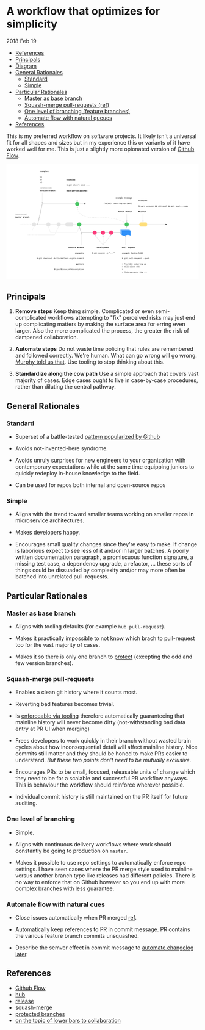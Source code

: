 # A workflow that optimizes for simplicity

2018 Feb 19

<!-- TOC START min:2 max:3 link:true update:true -->

* [References](#references)
* [Principals](#principals)
* [Diagram](#diagram)
* [General Rationales](#general-rationales)
  * [Standard](#standard)
  * [Simple](#simple)
* [Particular Rationales](#particular-rationales)
  * [Master as base branch](#master-as-base-branch)
  * [Squash-merge pull-requests (ref)](#squash-merge-pull-requests-ref)
  * [One level of branching (feature branches)](#one-level-of-branching-feature-branches)
  * [Automate flow with natural queues](#automate-flow-with-natural-queues)
* [References](#references)

This is my preferred workflow on software projects. It likely isn't a universal fit for all shapes and sizes but in my experience this or variants of it have worked well for me. This is just a slightly more opionated version of [Github Flow](https://guides.github.com/introduction/flow/).

![wide diagram](./diagram.png)

## Principals

1. **Remove steps**
   Keep thing simple. Complicated or even semi-complicated workflows attempting to "fix" perceived risks may just end up complicating matters by making the surface area for erring even larger. Also the more complicated the process, the greater the risk of dampened collaboration.

2. **Automate steps**
   Do not waste time policing that rules are remembered and followed correctly. We're human. What can go wrong will go wrong. [Murphy told us that](https://en.wikipedia.org/wiki/Murphy%27s_law). Use tooling to stop thinking about this.

3. **Standardize along the cow path**
   Use a simple approach that covers vast majority of cases. Edge cases ought to live in case-by-case procedures, rather than diluting the central pathway.

## General Rationales

### Standard

* Superset of a battle-tested [pattern popularized by Github](https://guides.github.com/introduction/flow/)

* Avoids not-invented-here syndrome.

* Avoids unruly surprises for new engineers to your organization with contemporary expectations while at the same time equipping juniors to quickly redeploy in-house knowledge to the field.

* Can be used for repos both internal and open-source repos

### Simple

* Aligns with the trend toward smaller teams working on smaller repos in microservice architectures.

* Makes developers happy.

* Encourages small quality changes since they're easy to make. If change is laborious expect to see less of it and/or in larger batches. A poorly written documentation paragraph, a promiscuous function signature, a missing test case, a dependency upgrade, a refactor, ... these sorts of things could be dissuaded by complexity and/or may more often be batched into unrelated pull-requests.

## Particular Rationales

### Master as base branch

* Aligns with tooling defaults (for example `hub pull-request`).

* Makes it practically impossible to not know which brach to pull-request too for the vast majority of cases.

* Makes it so there is only one branch to [protect](https://help.github.com/articles/about-protected-branches/) (excepting the odd and few version branches).

### Squash-merge pull-requests

* Enables a clean git history where it counts most.

* Reverting bad features becomes trivial.

* Is [enforceable via tooling](https://help.github.com/articles/configuring-commit-squashing-for-pull-requests/) therefore automatically guaranteeing that mainline history will never become dirty (not-withstanding bad data entry at PR UI when merging)

* Frees developers to work quickly in their branch without wasted brain cycles about how inconsequential detail will affect mainline history. Nice commits still matter and they should be honed to make PRs easier to understand. _But these two points don't need to be mutually exclusive_.

* Encourages PRs to be small, focused, releasable units of change which they need to be for a scalable and successful PR workflow anyways. This is behaviour the workflow should reinforce wherever possible.

* Individual commit history is still maintained on the PR itself for future auditing.

### One level of branching

* Simple.

* Aligns with continuous delivery workflows where work should constantly be going to production on `master`.

* Makes it possible to use repo settings to automatically enforce repo settings. I have seen cases where the PR merge style used to mainline versus another branch type like releases had different policies. There is no way to enforce that on Github however so you end up with more complex branches with less guarantee.

### Automate flow with natural cues

* Close issues automatically when PR merged [ref](hthttps://github.com/blog/1506-closing-issues-via-pull-requests).

* Automatically keep references to PR in commit message. PR contains the various feature branch commits unsquashed.

* Describe the semver effect in commit message to [automate changelog later](https://github.com/zeit/release#pre-defining-types).

## References

* [Github Flow](https://guides.github.com/introduction/flow/)
* [hub](https://github.com/github/hub)
* [release](https://github.com/zeit/release)
* [squash-merge](https://help.github.com/articles/about-pull-request-merges/#squash-and-merge-your-pull-request-commits)
* [protected branches](https://help.github.com/articles/about-protected-branches/)
* [on the topic of lower bars to collaboration](https://rfc.zeromq.org/spec:22/C4/)
